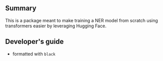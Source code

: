 ## Summary
This is a package meant to make training a NER model from scratch using transformers easier by leveraging Hugging Face.
## Developer's guide
- formatted with `black`

